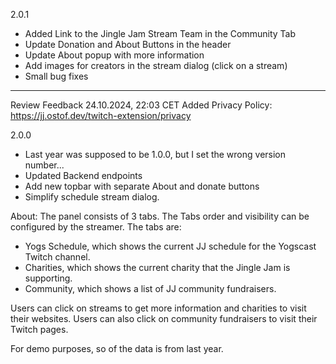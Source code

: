 2.0.1
- Added Link to the Jingle Jam Stream Team in the Community Tab
- Update Donation and About Buttons in the header
- Update About popup with more information
- Add images for creators in the stream dialog (click on a stream)
- Small bug fixes

---

Review Feedback 24.10.2024, 22:03 CET
Added Privacy Policy: https://jj.ostof.dev/twitch-extension/privacy

2.0.0
- Last year was supposed to be 1.0.0, but I set the wrong version number...
- Updated Backend endpoints
- Add new topbar with separate About and donate buttons
- Simplify schedule stream dialog.

About:
The panel consists of 3 tabs.
The Tabs order and visibility can be configured by the streamer.
The tabs are:
- Yogs Schedule, which shows the current JJ schedule for the Yogscast Twitch channel.
- Charities, which shows the current charity that the Jingle Jam is supporting.
- Community, which shows a list of JJ community fundraisers.

Users can click on streams to get more information 
and charities to visit their websites.
Users can also click on community fundraisers to visit their Twitch pages.

For demo purposes, so of the data is from last year.

